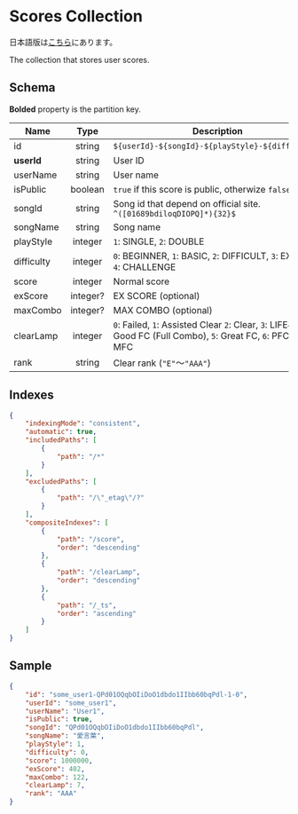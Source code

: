 # Scores Collection

日本語版は[こちら](./courses-ja.md)にあります。

The collection that stores user scores.

## Schema

**Bolded** property is the partition key.

|Name|Type|Description|
|----|:--:|-----------|
|id|string|`${userId}-${songId}-${playStyle}-${difficulty}`|
|**userId**|string|User ID|
|userName|string|User name|
|isPublic|boolean|`true` if this score is public, otherwize `false`.|
|songId|string|Song id that depend on official site. `^([01689bdiloqDIOPQ]*){32}$`|
|songName|string|Song name|
|playStyle|integer|`1`: SINGLE, `2`: DOUBLE|
|difficulty|integer|`0`: BEGINNER, `1`: BASIC, `2`: DIFFICULT, `3`: EXPERT, `4`: CHALLENGE|
|score|integer|Normal score|
|exScore|integer?|EX SCORE (optional)|
|maxCombo|integer?|MAX COMBO (optional)|
|clearLamp|integer|`0`: Failed, `1`: Assisted Clear `2`: Clear, `3`: LIFE4, `4`: Good FC (Full Combo), `5`: Great FC, `6`: PFC, `7`: MFC|
|rank|string|Clear rank (`"E"`～`"AAA"`)|

## Indexes

```json
{
    "indexingMode": "consistent",
    "automatic": true,
    "includedPaths": [
        {
            "path": "/*"
        }
    ],
    "excludedPaths": [
        {
            "path": "/\"_etag\"/?"
        }
    ],
    "compositeIndexes": [
        {
            "path": "/score",
            "order": "descending"
        },
        {
            "path": "/clearLamp",
            "order": "descending"
        },
        {
            "path": "/_ts",
            "order": "ascending"
        }
    ]
}
```

## Sample

```json
{
    "id": "some_user1-QPd01OQqbOIiDoO1dbdo1IIbb60bqPdl-1-0",
    "userId": "some_user1",
    "userName": "User1",
    "isPublic": true,
    "songId": "QPd01OQqbOIiDoO1dbdo1IIbb60bqPdl",
    "songName": "愛言葉",
    "playStyle": 1,
    "difficulty": 0,
    "score": 1000000,
    "exScore": 402,
    "maxCombo": 122,
    "clearLamp": 7,
    "rank": "AAA"
}
```
